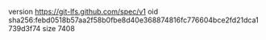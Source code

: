 version https://git-lfs.github.com/spec/v1
oid sha256:febd0518b57aa2f58b0fbe8d40e368874816fc776604bce2fd21dca1739d3f74
size 7408
